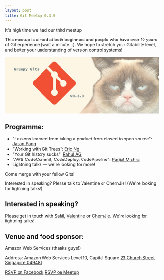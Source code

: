 ```yaml
---
layout: post
title: Git Meetup 0.3.0
---
```


It's high time we had our third meetup!

This meetup is aimed at both beginners and people who have over 10 years of Git experience (wait a minute…). We hope to stretch your Gitability level, and better your understanding of version control systems!

![Grumpy Git Meetup 0.3.0](/images/2015-08-27-git-meetup-0.3.0/poster.jpg)

## Programme:

- "Lessons learned from taking a product from closed to open source": [Jason Pang](https://github.com/iamjasonp)
- "Working with Git Trees": [Eric Ng](https://github.com/zwodahs)
- "Your Git history sucks": [Rahul AG](https://github.com/rahulg)
- "AWS CodeCommit, CodeDeploy, CodePipeline": [Parijat Mishra](https://sg.linkedin.com/in/parijatmishra)
- Lightning talks — we're looking for more!


Come merge with your fellow Gits!

Interested in speaking? Please talk to Valentine or ChernJie! (We're looking for lightning talks!)

## Interested in speaking? 
Please get in touch with [Sahil](https://github.com/spinningarrow), [Valentine](https://github.com/valentine) or [ChernJie](https://github.com/chernjie). We're looking for lightning talks!


## Venue and food sponsor:

Amazon Web Services (thanks guys!)

Address:
Amazon Web Services
Level 10, Capital Square
[23 Church Street Singapore 049481](https://www.google.com.sg/maps/place/23+Church+St,+Singapore+049481/)

<a class="btn btn-primary" href="https://www.facebook.com/events/928317867214559/">RSVP on Facebook</a>
<a class="btn btn-danger" href="http://www.meetup.com/Grumpy-Gits-SG/events/224604793/">RSVP on Meetup</a>
